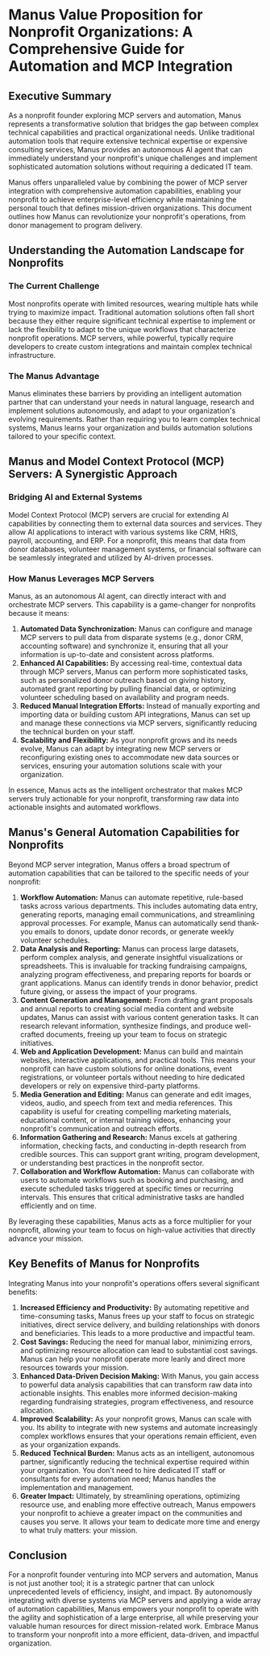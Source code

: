# Manus Value Proposition for Nonprofit Organizations: A Comprehensive Guide for Automation and MCP Integration

## Executive Summary

As a nonprofit founder exploring MCP servers and automation, Manus represents a transformative solution that bridges the gap between complex technical capabilities and practical organizational needs. Unlike traditional automation tools that require extensive technical expertise or expensive consulting services, Manus provides an autonomous AI agent that can immediately understand your nonprofit's unique challenges and implement sophisticated automation solutions without requiring a dedicated IT team.

Manus offers unparalleled value by combining the power of MCP server integration with comprehensive automation capabilities, enabling your nonprofit to achieve enterprise-level efficiency while maintaining the personal touch that defines mission-driven organizations. This document outlines how Manus can revolutionize your nonprofit's operations, from donor management to program delivery.

## Understanding the Automation Landscape for Nonprofits

### The Current Challenge

Most nonprofits operate with limited resources, wearing multiple hats while trying to maximize impact. Traditional automation solutions often fall short because they either require significant technical expertise to implement or lack the flexibility to adapt to the unique workflows that characterize nonprofit operations. MCP servers, while powerful, typically require developers to create custom integrations and maintain complex technical infrastructure.

### The Manus Advantage

Manus eliminates these barriers by providing an intelligent automation partner that can understand your needs in natural language, research and implement solutions autonomously, and adapt to your organization's evolving requirements. Rather than requiring you to learn complex technical systems, Manus learns your organization and builds automation solutions tailored to your specific context.



## Manus and Model Context Protocol (MCP) Servers: A Synergistic Approach

### Bridging AI and External Systems

Model Context Protocol (MCP) servers are crucial for extending AI capabilities by connecting them to external data sources and services. They allow AI applications to interact with various systems like CRM, HRIS, payroll, accounting, and ERP. For a nonprofit, this means that data from donor databases, volunteer management systems, or financial software can be seamlessly integrated and utilized by AI-driven processes.

### How Manus Leverages MCP Servers

Manus, as an autonomous AI agent, can directly interact with and orchestrate MCP servers. This capability is a game-changer for nonprofits because it means:

1.  **Automated Data Synchronization:** Manus can configure and manage MCP servers to pull data from disparate systems (e.g., donor CRM, accounting software) and synchronize it, ensuring that all your information is up-to-date and consistent across platforms.
2.  **Enhanced AI Capabilities:** By accessing real-time, contextual data through MCP servers, Manus can perform more sophisticated tasks, such as personalized donor outreach based on giving history, automated grant reporting by pulling financial data, or optimizing volunteer scheduling based on availability and program needs.
3.  **Reduced Manual Integration Efforts:** Instead of manually exporting and importing data or building custom API integrations, Manus can set up and manage these connections via MCP servers, significantly reducing the technical burden on your staff.
4.  **Scalability and Flexibility:** As your nonprofit grows and its needs evolve, Manus can adapt by integrating new MCP servers or reconfiguring existing ones to accommodate new data sources or services, ensuring your automation solutions scale with your organization.

In essence, Manus acts as the intelligent orchestrator that makes MCP servers truly actionable for your nonprofit, transforming raw data into actionable insights and automated workflows.



## Manus's General Automation Capabilities for Nonprofits

Beyond MCP server integration, Manus offers a broad spectrum of automation capabilities that can be tailored to the specific needs of your nonprofit:

1.  **Workflow Automation:** Manus can automate repetitive, rule-based tasks across various departments. This includes automating data entry, generating reports, managing email communications, and streamlining approval processes. For example, Manus can automatically send thank-you emails to donors, update donor records, or generate weekly volunteer schedules.
2.  **Data Analysis and Reporting:** Manus can process large datasets, perform complex analysis, and generate insightful visualizations or spreadsheets. This is invaluable for tracking fundraising campaigns, analyzing program effectiveness, and preparing reports for boards or grant applications. Manus can identify trends in donor behavior, predict future giving, or assess the impact of your programs.
3.  **Content Generation and Management:** From drafting grant proposals and annual reports to creating social media content and website updates, Manus can assist with various content generation tasks. It can research relevant information, synthesize findings, and produce well-crafted documents, freeing up your team to focus on strategic initiatives.
4.  **Web and Application Development:** Manus can build and maintain websites, interactive applications, and practical tools. This means your nonprofit can have custom solutions for online donations, event registrations, or volunteer portals without needing to hire dedicated developers or rely on expensive third-party platforms.
5.  **Media Generation and Editing:** Manus can generate and edit images, videos, audio, and speech from text and media references. This capability is useful for creating compelling marketing materials, educational content, or internal training videos, enhancing your nonprofit's communication and outreach efforts.
6.  **Information Gathering and Research:** Manus excels at gathering information, checking facts, and conducting in-depth research from credible sources. This can support grant writing, program development, or understanding best practices in the nonprofit sector.
7.  **Collaboration and Workflow Automation:** Manus can collaborate with users to automate workflows such as booking and purchasing, and execute scheduled tasks triggered at specific times or recurring intervals. This ensures that critical administrative tasks are handled efficiently and on time.

By leveraging these capabilities, Manus acts as a force multiplier for your nonprofit, allowing your team to focus on high-value activities that directly advance your mission.



## Key Benefits of Manus for Nonprofits

Integrating Manus into your nonprofit's operations offers several significant benefits:

1.  **Increased Efficiency and Productivity:** By automating repetitive and time-consuming tasks, Manus frees up your staff to focus on strategic initiatives, direct service delivery, and building relationships with donors and beneficiaries. This leads to a more productive and impactful team.
2.  **Cost Savings:** Reducing the need for manual labor, minimizing errors, and optimizing resource allocation can lead to substantial cost savings. Manus can help your nonprofit operate more leanly and direct more resources towards your mission.
3.  **Enhanced Data-Driven Decision Making:** With Manus, you gain access to powerful data analysis capabilities that can transform raw data into actionable insights. This enables more informed decision-making regarding fundraising strategies, program effectiveness, and resource allocation.
4.  **Improved Scalability:** As your nonprofit grows, Manus can scale with you. Its ability to integrate with new systems and automate increasingly complex workflows ensures that your operations remain efficient, even as your organization expands.
5.  **Reduced Technical Burden:** Manus acts as an intelligent, autonomous partner, significantly reducing the technical expertise required within your organization. You don't need to hire dedicated IT staff or consultants for every automation need; Manus handles the implementation and management.
6.  **Greater Impact:** Ultimately, by streamlining operations, optimizing resource use, and enabling more effective outreach, Manus empowers your nonprofit to achieve a greater impact on the communities and causes you serve. It allows your team to dedicate more time and energy to what truly matters: your mission.



## Conclusion

For a nonprofit founder venturing into MCP servers and automation, Manus is not just another tool; it is a strategic partner that can unlock unprecedented levels of efficiency, insight, and impact. By autonomously integrating with diverse systems via MCP servers and applying a wide array of automation capabilities, Manus empowers your nonprofit to operate with the agility and sophistication of a large enterprise, all while preserving your valuable human resources for direct mission-related work. Embrace Manus to transform your nonprofit into a more efficient, data-driven, and impactful organization.

